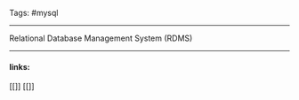 
Tags: #mysql 

------------------------------------------

Relational Database Management System (RDMS)
 













---------------------
#### links:
[[]]
[[]]
